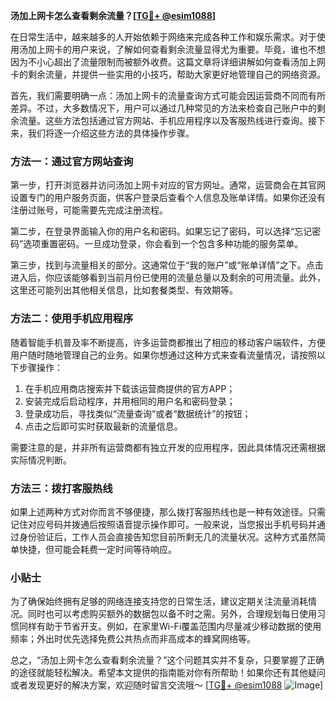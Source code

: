**汤加上网卡怎么查看剩余流量？[[TG💪+ @esim1088](https://t.me/s/esim1088)]**

在日常生活中，越来越多的人开始依赖于网络来完成各种工作和娱乐需求。对于使用汤加上网卡的用户来说，了解如何查看剩余流量显得尤为重要。毕竟，谁也不想因为不小心超出了流量限制而被额外收费。这篇文章将详细讲解如何查看汤加上网卡的剩余流量，并提供一些实用的小技巧，帮助大家更好地管理自己的网络资源。

首先，我们需要明确一点：汤加上网卡的流量查询方式可能会因运营商不同而有所差异。不过，大多数情况下，用户可以通过几种常见的方法来检查自己账户中的剩余流量。这些方法包括通过官方网站、手机应用程序以及客服热线进行查询。接下来，我们将逐一介绍这些方法的具体操作步骤。

### 方法一：通过官方网站查询

第一步，打开浏览器并访问汤加上网卡对应的官方网址。通常，运营商会在其官网设置专门的用户服务页面，供客户登录后查看个人信息及账单详情。如果你还没有注册过账号，可能需要先完成注册流程。

第二步，在登录界面输入你的用户名和密码。如果忘记了密码，可以选择“忘记密码”选项重置密码。一旦成功登录，你会看到一个包含多种功能的服务菜单。

第三步，找到与流量相关的部分。这通常位于“我的账户”或“账单详情”之下。点击进入后，你应该能够看到当前月份已使用的流量总量以及剩余的可用流量。此外，这里还可能列出其他相关信息，比如套餐类型、有效期等。

### 方法二：使用手机应用程序

随着智能手机普及率不断提高，许多运营商都推出了相应的移动客户端软件，方便用户随时随地管理自己的业务。如果你想通过这种方式来查看流量情况，请按照以下步骤操作：

1. 在手机应用商店搜索并下载该运营商提供的官方APP；
2. 安装完成后启动程序，并用相同的用户名和密码登录；
3. 登录成功后，寻找类似“流量查询”或者“数据统计”的按钮；
4. 点击之后即可实时获取最新的流量信息。

需要注意的是，并非所有运营商都有独立开发的应用程序，因此具体情况还需根据实际情况判断。

### 方法三：拨打客服热线

如果上述两种方式对你而言不够便捷，那么拨打客服热线也是一种有效途径。只需记住对应号码并拨通后按照语音提示操作即可。一般来说，当您报出手机号码并通过身份验证后，工作人员会直接告知您目前所剩无几的流量状况。这种方式虽然简单快捷，但可能会耗费一定时间等待响应。

### 小贴士

为了确保始终拥有足够的网络连接支持您的日常生活，建议定期关注流量消耗情况。同时也可以考虑购买额外的数据包以备不时之需。另外，合理规划每日使用习惯同样有助于节省开支。例如，在家里Wi-Fi覆盖范围内尽量减少移动数据的使用频率；外出时优先选择免费公共热点而非高成本的蜂窝网络等。

总之，“汤加上网卡怎么查看剩余流量？”这个问题其实并不复杂，只要掌握了正确的途径就能轻松解决。希望本文提供的指南能对你有所帮助！如果你还有其他疑问或者发现更好的解决方案，欢迎随时留言交流哦～ [[TG💪+ @esim1088](https://t.me/s/esim1088) ![Image](https://i.postimg.cc/4NQfJmqS/Snipaste-2025-05-13-00-14-12.png)]